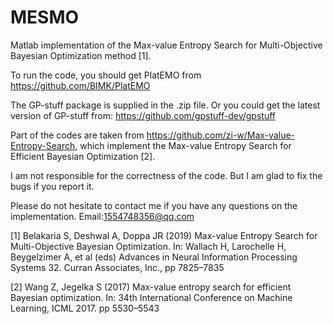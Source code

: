 # MESMO
Matlab implementation of the Max-value Entropy Search for Multi-Objective Bayesian Optimization method [1].

To run the code, you should get PlatEMO from https://github.com/BIMK/PlatEMO

The GP-stuff package is supplied in the .zip file. Or you could get the latest version of GP-stuff from: https://github.com/gpstuff-dev/gpstuff

Part of the codes are taken from https://github.com/zi-w/Max-value-Entropy-Search, which implement the Max-value Entropy Search for Efficient Bayesian Optimization [2].

I am not responsible for the correctness of the code. But I am glad to fix the bugs if you report it. 

Please do not hesitate to contact me if you have any questions on the implementation. Email:1554748356@qq.com

[1] Belakaria S, Deshwal A, Doppa JR (2019) Max-value Entropy Search for Multi-Objective Bayesian Optimization. In: Wallach H, Larochelle H, Beygelzimer A, et al (eds) Advances in Neural Information Processing Systems 32. Curran Associates, Inc., pp 7825–7835

[2] Wang Z, Jegelka S (2017) Max-value entropy search for efficient Bayesian optimization. In: 34th International Conference on Machine Learning, ICML 2017. pp 5530–5543
